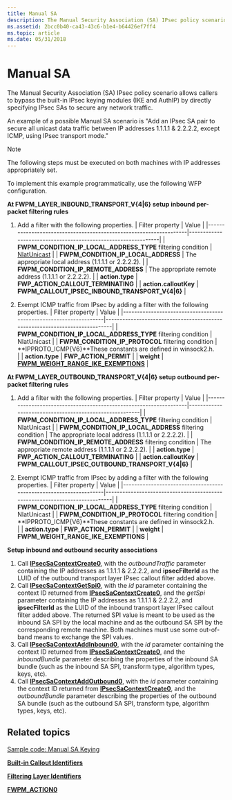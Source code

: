 ```yaml
---
title: Manual SA
description: The Manual Security Association (SA) IPsec policy scenario allows callers to bypass the built-in IPsec keying modules (IKE and AuthIP) by directly specifying IPsec SAs to secure any network traffic.
ms.assetid: 2bcc0b40-ca43-43c6-b1e4-b64426ef7ff4
ms.topic: article
ms.date: 05/31/2018
---
```


# Manual SA

The Manual Security Association (SA) IPsec policy scenario allows callers to bypass the built-in IPsec keying modules (IKE and AuthIP) by directly specifying IPsec SAs to secure any network traffic.

An example of a possible Manual SA scenario is "Add an IPsec SA pair to secure all unicast data traffic between IP addresses 1.1.1.1 & 2.2.2.2, except ICMP, using IPsec transport mode."

> [!Note]  
> The following steps must be executed on both machines with IP addresses appropriately set.

 

To implement this example programmatically, use the following WFP configuration.

<dl>

**At FWPM\_LAYER\_INBOUND\_TRANSPORT\_V{4\|6} setup inbound per-packet filtering rules**  

1.  Add a filter with the following properties. 
    | Filter property                                                   | Value                                                         |
    |-------------------------------------------------------------------|---------------------------------------------------------------|
    | **FWPM\_CONDITION\_IP\_LOCAL\_ADDRESS\_TYPE** filtering condition | [NlatUnicast](https://go.microsoft.com/fwlink/p/?linkid=94464) |
    | **FWPM\_CONDITION\_IP\_LOCAL\_ADDRESS**                           | The appropriate local address (1.1.1.1 or 2.2.2.2).           |
    | **FWPM\_CONDITION\_IP\_REMOTE\_ADDRESS**                          | The appropriate remote address (1.1.1.1 or 2.2.2.2).          |
    | **action.type**                                                   | **FWP\_ACTION\_CALLOUT\_TERMINATING**                         |
    | **action.calloutKey**                                             | **FWPM\_CALLOUT\_IPSEC\_INBOUND\_TRANSPORT\_V{4\|6}**         |

        
2.  Exempt ICMP traffic from IPsec by adding a filter with the following properties. 
    | Filter property                                                   | Value                                                                      |
    |-------------------------------------------------------------------|----------------------------------------------------------------------------|
    | **FWPM\_CONDITION\_IP\_LOCAL\_ADDRESS\_TYPE** filtering condition | NlatUnicast                                                                |
    | **FWPM\_CONDITION\_IP\_PROTOCOL** filtering condition             | **IPPROTO\_ICMP{V6}**These constants are defined in winsock2.h.<br/> |
    | **action.type**                                                   | **FWP\_ACTION\_PERMIT**                                                    |
    | **weight**                                                        | [**FWPM\_WEIGHT\_RANGE\_IKE\_EXEMPTIONS**](filter-weight-identifiers.md)  |

        

**At FWPM\_LAYER\_OUTBOUND\_TRANSPORT\_V{4\|6} setup outbound per-packet filtering rules**  

1.  Add a filter with the following properties. 
    | Filter property                                                   | Value                                                  |
    |-------------------------------------------------------------------|--------------------------------------------------------|
    | **FWPM\_CONDITION\_IP\_LOCAL\_ADDRESS\_TYPE** filtering condition | NlatUnicast                                            |
    | **FWPM\_CONDITION\_IP\_LOCAL\_ADDRESS** filtering condition       | The appropriate local address (1.1.1.1 or 2.2.2.2).    |
    | **FWPM\_CONDITION\_IP\_REMOTE\_ADDRESS** filtering condition      | The appropriate remote address (1.1.1.1 or 2.2.2.2).   |
    | **action.type**                                                   | **FWP\_ACTION\_CALLOUT\_TERMINATING**                  |
    | **action.calloutKey**                                             | **FWPM\_CALLOUT\_IPSEC\_OUTBOUND\_TRANSPORT\_V{4\|6}** |

        
2.  Exempt ICMP traffic from IPsec by adding a filter with the following properties. 
    | Filter property                                                   | Value                                                                      |
    |-------------------------------------------------------------------|----------------------------------------------------------------------------|
    | **FWPM\_CONDITION\_IP\_LOCAL\_ADDRESS\_TYPE** filtering condition | NlatUnicast                                                                |
    | **FWPM\_CONDITION\_IP\_PROTOCOL** filtering condition             | **IPPROTO\_ICMP{V6}**These constants are defined in winsock2.h.<br/> |
    | **action.type**                                                   | **FWP\_ACTION\_PERMIT**                                                    |
    | **weight**                                                        | **FWPM\_WEIGHT\_RANGE\_IKE\_EXEMPTIONS**                                   |

        

**Setup inbound and outbound security associations**

1.  Call [**IPsecSaContextCreate0**](/windows/desktop/api/Fwpmu/nf-fwpmu-ipsecsacontextcreate0), with the *outboundTraffic* parameter containing the IP addresses as 1.1.1.1 & 2.2.2.2, and **ipsecFilterId** as the LUID of the outbound transport layer IPsec callout filter added above.
2.  Call [**IPsecSaContextGetSpi0**](/windows/desktop/api/Fwpmu/nf-fwpmu-ipsecsacontextgetspi0), with the *id* parameter containing the context ID returned from [**IPsecSaContextCreate0**](/windows/desktop/api/Fwpmu/nf-fwpmu-ipsecsacontextcreate0), and the *getSpi* parameter containing the IP addresses as 1.1.1.1 & 2.2.2.2, and **ipsecFilterId** as the LUID of the inbound transport layer IPsec callout filter added above. The returned SPI value is meant to be used as the inbound SA SPI by the local machine and as the outbound SA SPI by the corresponding remote machine. Both machines must use some out-of-band means to exchange the SPI values.
3.  Call [**IPsecSaContextAddInbound0**](/windows/desktop/api/Fwpmu/nf-fwpmu-ipsecsacontextaddinbound0), with the *id* parameter containing the context ID returned from [**IPsecSaContextCreate0**](/windows/desktop/api/Fwpmu/nf-fwpmu-ipsecsacontextcreate0), and the *inboundBundle* parameter describing the properties of the inbound SA bundle (such as the inbound SA SPI, transform type, algorithm types, keys, etc).
4.  Call [**IPsecSaContextAddOutbound0**](/windows/desktop/api/Fwpmu/nf-fwpmu-ipsecsacontextaddoutbound0), with the *id* parameter containing the context ID returned from [**IPsecSaContextCreate0**](/windows/desktop/api/Fwpmu/nf-fwpmu-ipsecsacontextcreate0), and the *outboundBundle* parameter describing the properties of the outbound SA bundle (such as the outbound SA SPI, transform type, algorithm types, keys, etc).

  
</dl>

## Related topics

<dl> <dt>

[Sample code: Manual SA Keying](manual-sa-keying.md)
</dt> <dt>

[**Built-in Callout Identifiers**](built-in-callout-identifiers.md)
</dt> <dt>

[**Filtering Layer Identifiers**](management-filtering-layer-identifiers-.md)
</dt> <dt>

[**FWPM\_ACTION0**](/windows/desktop/api/Fwpmtypes/ns-fwpmtypes-fwpm_action0_)
</dt> </dl>

 

 





